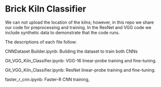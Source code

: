 # Brick Kiln Classifier

We can not upload the location of the kilns; however, in this repo we share our code for preprocessing and training. In the ResNet and VGG code we include synthetic data to demonstrate that the code runs.

The descriptions of each file follow:

CNNDataset Builder.ipynb: Building the dataset to train both CNNs

Git_VGG_Kiln_Classifier.ipynb: VGG-16 linear-probe training and fine-tuning.

Git_VGG_Kiln_Classifier.ipynb: ResNet linear-probe training and fine-tuning.

faster_r_cnn.ipynb: Faster-R CNN training,

